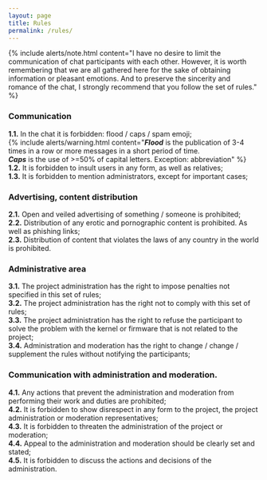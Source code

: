 ```yaml
---
layout: page
title: Rules
permalink: /rules/
---
```



{% include alerts/note.html content="I have no desire to limit the communication of chat participants with each other.
However, it is worth remembering that we are all gathered here for the sake of obtaining information or pleasant emotions.
And to preserve the sincerity and romance of the chat, I strongly recommend that you follow the set of rules." %}

### Communication
**1.1.**  In the chat it is forbidden: flood / caps / spam emoji;<br>
{% include alerts/warning.html content="**_Flood_**  is the publication of 3-4 times in a row or more messages in a short period of time.<br>
 **_Caps_**  is the use of >=50% of capital letters. Exception: abbreviation" %} <br>
**1.2.**  It is forbidden to insult users in any form, as well as relatives;<br>
**1.3.**  It is forbidden to mention administrators, except for important cases;<br>
 
### Advertising, content distribution
**2.1.**  Open and veiled advertising of something / someone is prohibited;<br>
**2.2.**  Distribution of any erotic and pornographic content is prohibited.  As well as phishing links;<br>
**2.3.**  Distribution of content that violates the laws of any country in the world is prohibited.<br>

### Administrative area
**3.1.**  The project administration has the right to impose penalties not specified in this set of rules;<br>
**3.2.**  The project administration has the right not to comply with this set of rules;<br>
**3.3.**  The project administration has the right to refuse the participant to solve the problem with the kernel or firmware that is not related to the project;<br>
**3.4.**  Administration and moderation has the right to change / change / supplement the rules without notifying the participants;<br>

### Communication with administration and moderation.
**4.1.**  Any actions that prevent the administration and moderation from performing their work and duties are prohibited;<br>
**4.2.**  It is forbidden to show disrespect in any form to the project, the project administration or moderation representatives;<br>
**4.3.**  It is forbidden to threaten the administration of the project or moderation;<br>
**4.4.**  Appeal to the administration and moderation should be clearly set and stated;<br>
**4.5.**  It is forbidden to discuss the actions and decisions of the administration.<br>
